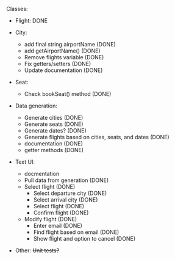 Classes:

- Flight: DONE

- City:
	- add final string airportName (DONE)
	- add getAirportName() (DONE)
	- Remove flights variable (DONE)
	- Fix getters/setters (DONE)
	- Update documentation (DONE)

- Seat:
	- Check bookSeat() method (DONE)

- Data generation:
	- Generate cities (DONE)
	- Generate seats (DONE)
	- Generate dates? (DONE)
	- Generate flights based on cities, seats, and dates (DONE)
	- documentation (DONE)
	- getter methods (DONE)

- Text UI:
 	- docmentation
	- Pull data from generation (DONE)
	- Select flight (DONE)
		- Select departure city (DONE)
		- Select arrival city (DONE)
		- Select flight (DONE)
		- Confirm flight (DONE)
	- Modify flight (DONE)
		- Enter email (DONE)
		- Find flight based on email (DONE)
		- Show flight and option to cancel (DONE)

- Other:
	~~Unit tests?~~

